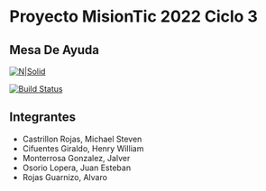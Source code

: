 # Proyecto MisionTic 2022 Ciclo 3
## Mesa De Ayuda

[![N|Solid](https://cldup.com/dTxpPi9lDf.thumb.png)](https://nodesource.com/products/nsolid)

[![Build Status](https://travis-ci.org/joemccann/dillinger.svg?branch=master)](https://travis-ci.org/joemccann/dillinger)

## Integrantes

- Castrillon Rojas, Michael Steven
- Cifuentes Giraldo, Henry William
- Monterrosa Gonzalez, Jalver
- Osorio Lopera, Juan Esteban
- Rojas Guarnizo, Alvaro
